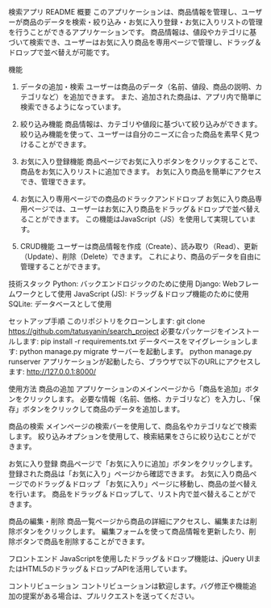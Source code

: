 検索アプリ README
概要
このアプリケーションは、商品情報を管理し、ユーザーが商品のデータを検索・絞り込み・お気に入り登録・お気に入りリストの管理を行うことができるアプリケーションです。
商品情報は、値段やカテゴリに基づいて検索でき、ユーザーはお気に入り商品を専用ページで管理し、ドラッグ＆ドロップで並べ替えが可能です。

機能
1. データの追加・検索
ユーザーは商品のデータ（名前、値段、商品の説明、カテゴリなど）を追加できます。
また、追加された商品は、アプリ内で簡単に検索できるようになっています。

3. 絞り込み機能
商品情報は、カテゴリや値段に基づいて絞り込みができます。絞り込み機能を使って、ユーザーは自分のニーズに合った商品を素早く見つけることができます。

4. お気に入り登録機能
商品ページでお気に入りボタンをクリックすることで、商品をお気に入りリストに追加できます。
お気に入り商品を簡単にアクセスでき、管理できます。

5. お気に入り専用ページでの商品のドラックアンドドロップ
お気に入り商品専用ページでは、ユーザーはお気に入り商品をドラッグ＆ドロップで並べ替えることができます。
この機能はJavaScript（JS）を使用して実現しています。

6. CRUD機能
ユーザーは商品情報を作成（Create）、読み取り（Read）、更新（Update）、削除（Delete）できます。
これにより、商品のデータを自由に管理することができます。

技術スタック
Python: バックエンドロジックのために使用
Django: Webフレームワークとして使用
JavaScript (JS): ドラッグ＆ドロップ機能のために使用
SQLite: データベースとして使用

セットアップ手順
このリポジトリをクローンします:
  git clone <https://github.com/tatusyanin/search_project>
必要なパッケージをインストールします:
  pip install -r requirements.txt
データベースをマイグレーションします:
  python manage.py migrate
サーバーを起動します。
  python manage.py runserver
アプリケーションが起動したら、ブラウザで以下のURLにアクセスします:
http://127.0.0.1:8000/  

使用方法
商品の追加
アプリケーションのメインページから「商品を追加」ボタンをクリックします。
必要な情報（名前、価格、カテゴリなど）を入力し、「保存」ボタンをクリックして商品のデータを追加します。

商品の検索
メインページの検索バーを使用して、商品名やカテゴリなどで検索します。
絞り込みオプションを使用して、検索結果をさらに絞り込むことができます。

お気に入り登録
商品ページで「お気に入りに追加」ボタンをクリックします。
登録された商品は「お気に入り」ページから確認できます。
お気に入り商品ページでのドラッグ＆ドロップ
「お気に入り」ページに移動し、商品の並べ替えを行います。
商品をドラッグ＆ドロップして、リスト内で並べ替えることができます。

商品の編集・削除
商品一覧ページから商品の詳細にアクセスし、編集または削除ボタンをクリックします。
編集フォームを使って商品情報を更新したり、削除ボタンで商品を削除することができます。

フロントエンド
JavaScriptを使用したドラッグ＆ドロップ機能は、jQuery UIまたはHTML5のドラッグ＆ドロップAPIを活用しています。

コントリビューション
コントリビューションは歓迎します。バグ修正や機能追加の提案がある場合は、プルリクエストを送ってください。

